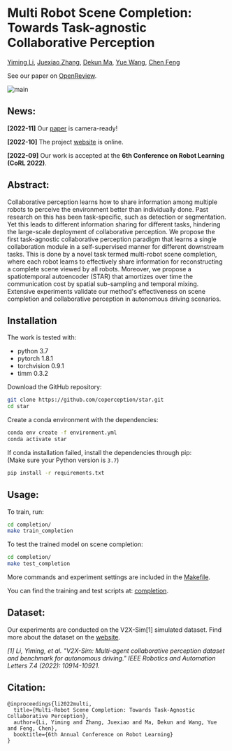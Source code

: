 # Multi Robot Scene Completion: Towards Task-agnostic Collaborative Perception

[Yiming Li](https://roboticsyimingli.github.io), [Juexiao Zhang](https://juexzz.github.io), [Dekun Ma](https://dekun.me), [Yue Wang](https://yuewang.xyz), [Chen Feng](https://scholar.google.com/citations?user=YeG8ZM0AAAAJ&hl=en)

See our paper on [OpenReview](https://openreview.net/forum?id=hW0tcXOJas2).

![main](https://github.com/coperception/star/raw/gh-pages/static/images/main.jpg)

## News:

**[2022-11]** Our [paper](https://openreview.net/forum?id=hW0tcXOJas2) is camera-ready!

**[2022-10]** The project [website](https://coperception.github.io/star/) is online.

**[2022-09]** Our work is accepted at the **6th Conference on Robot Learning (CoRL 2022)**.

## Abstract:

Collaborative perception learns how to share information among multiple robots to perceive the environment better than individually done. Past research on this has been task-specific, such as detection or segmentation. Yet this leads to different information sharing for different tasks, hindering the large-scale deployment of collaborative perception. We propose the first task-agnostic collaborative perception paradigm that learns a single collaboration module in a self-supervised manner for different downstream tasks. This is done by a novel task termed multi-robot scene completion, where each robot learns to effectively share information for reconstructing a complete scene viewed by all robots. Moreover, we propose a spatiotemporal autoencoder (STAR) that amortizes over time the communication cost by spatial sub-sampling and temporal mixing. Extensive experiments validate our method's effectiveness on scene completion and collaborative perception in autonomous driving scenarios.

## Installation
The work is tested with:

* python 3.7
* pytorch 1.8.1
* torchvision 0.9.1
* timm 0.3.2

Download the GitHub repository:
```bash
git clone https://github.com/coperception/star.git
cd star
```

Create a conda environment with the dependencies:
```bash
conda env create -f environment.yml
conda activate star
```

If conda installation failed, install the dependencies through pip:  
(Make sure your Python version is `3.7`)
```bash
pip install -r requirements.txt
```

## Usage:

To train, run:

```bash
cd completion/
make train_completion
```

To test the trained model on scene completion:

```bash
cd completion/
make test_completion
```

More commands and experiment settings are included in the [Makefile](https://github.com/coperception/star/raw/main/completion/Makefile).

You can find the training and test scripts at: [completion](https://github.com/coperception/star/raw/main/completion/).

## Dataset:

Our experiments are conducted on the V2X-Sim[1] simulated dataset. Find more about the dataset on the [website](https://ai4ce.github.io/V2X-Sim/).

*[1] Li, Yiming, et al. "V2X-Sim: Multi-agent collaborative perception dataset and benchmark for autonomous driving." IEEE Robotics and Automation Letters 7.4 (2022): 10914-10921.*

## Citation:

```
@inproceedings{li2022multi,
  title={Multi-Robot Scene Completion: Towards Task-Agnostic Collaborative Perception},
  author={Li, Yiming and Zhang, Juexiao and Ma, Dekun and Wang, Yue and Feng, Chen},
  booktitle={6th Annual Conference on Robot Learning}
}
```
